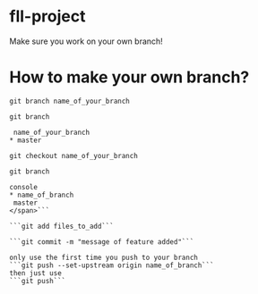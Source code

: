 # fll-project

Make sure you work on your own branch!

# How to make your own branch?

```git branch name_of_your_branch```

```git branch```

```console
 name_of_your_branch
* master
```


```git checkout name_of_your_branch```

```git branch```

```<span style="background-color:black">
console
* name_of_branch
 master
</span>```

```git add files_to_add```

```git commit -m "message of feature added"```

only use the first time you push to your branch
```git push --set-upstream origin name_of_branch```
then just use
```git push```